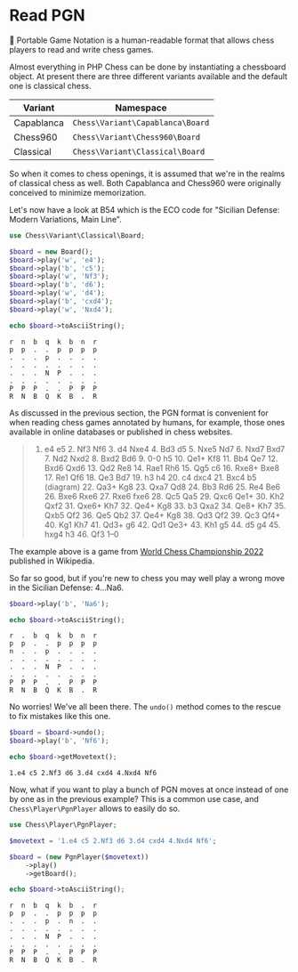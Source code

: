 # Read PGN

📌 Portable Game Notation is a human-readable format that allows chess players to read and write chess games.

Almost everything in PHP Chess can be done by instantiating a chessboard object. At present there are three different variants available and the default one is classical chess.

| Variant | Namespace |
| ------- | ---------- |
| Capablanca | `Chess\Variant\Capablanca\Board` |
| Chess960 | `Chess\Variant\Chess960\Board` |
| Classical | `Chess\Variant\Classical\Board` |

So when it comes to chess openings, it is assumed that we're in the realms of classical chess as well. Both Capablanca and Chess960 were originally conceived to minimize memorization.

Let's now have a look at B54 which is the ECO code for "Sicilian Defense: Modern Variations, Main Line".

```php
use Chess\Variant\Classical\Board;

$board = new Board();
$board->play('w', 'e4');
$board->play('b', 'c5');
$board->play('w', 'Nf3');
$board->play('b', 'd6');
$board->play('w', 'd4');
$board->play('b', 'cxd4');
$board->play('w', 'Nxd4');

echo $board->toAsciiString();
```

```
r  n  b  q  k  b  n  r
p  p  .  .  p  p  p  p
.  .  .  p  .  .  .  .
.  .  .  .  .  .  .  .
.  .  .  N  P  .  .  .
.  .  .  .  .  .  .  .
P  P  P  .  .  P  P  P
R  N  B  Q  K  B  .  R
```

As discussed in the previous section, the PGN format is convenient for when reading chess games annotated by humans, for example, those ones available in online databases or published in chess websites.

> 1. e4 e5 2. Nf3 Nf6 3. d4 Nxe4 4. Bd3 d5 5. Nxe5 Nd7 6. Nxd7 Bxd7 7. Nd2 Nxd2 8. Bxd2 Bd6 9. 0-0 h5 10. Qe1+ Kf8 11. Bb4 Qe7 12. Bxd6 Qxd6 13. Qd2 Re8 14. Rae1 Rh6 15. Qg5 c6 16. Rxe8+ Bxe8 17. Re1 Qf6 18. Qe3 Bd7 19. h3 h4 20. c4 dxc4 21. Bxc4 b5 (diagram) 22. Qa3+ Kg8 23. Qxa7 Qd8 24. Bb3 Rd6 25. Re4 Be6 26. Bxe6 Rxe6 27. Rxe6 fxe6 28. Qc5 Qa5 29. Qxc6 Qe1+ 30. Kh2 Qxf2 31. Qxe6+ Kh7 32. Qe4+ Kg8 33. b3 Qxa2 34. Qe8+ Kh7 35. Qxb5 Qf2 36. Qe5 Qb2 37. Qe4+ Kg8 38. Qd3 Qf2 39. Qc3 Qf4+ 40. Kg1 Kh7 41. Qd3+ g6 42. Qd1 Qe3+ 43. Kh1 g5 44. d5 g4 45. hxg4 h3 46. Qf3 1–0

The example above is a game from [World Chess Championship 2022](https://en.wikipedia.org/wiki/World_Chess_Championship_2021) published in Wikipedia.

So far so good, but if you're new to chess you may well play a wrong move in the Sicilian Defense: 4...Na6.

```php
$board->play('b', 'Na6');

echo $board->toAsciiString();
```

```
r  .  b  q  k  b  n  r
p  p  .  .  p  p  p  p
n  .  .  p  .  .  .  .
.  .  .  .  .  .  .  .
.  .  .  N  P  .  .  .
.  .  .  .  .  .  .  .
P  P  P  .  .  P  P  P
R  N  B  Q  K  B  .  R
```

No worries! We've all been there. The `undo()` method comes to the rescue to fix mistakes like this one.

```php
$board = $board->undo();
$board->play('b', 'Nf6');

echo $board->getMovetext();
```

```
1.e4 c5 2.Nf3 d6 3.d4 cxd4 4.Nxd4 Nf6
```

Now, what if you want to play a bunch of PGN moves at once instead of one by one as in the previous example? This is a common use case, and `Chess\Player\PgnPlayer` allows to easily do so.

```php
use Chess\Player\PgnPlayer;

$movetext = '1.e4 c5 2.Nf3 d6 3.d4 cxd4 4.Nxd4 Nf6';

$board = (new PgnPlayer($movetext))
    ->play()
    ->getBoard();

echo $board->toAsciiString();
```

```
r  n  b  q  k  b  .  r
p  p  .  .  p  p  p  p
.  .  .  p  .  n  .  .
.  .  .  .  .  .  .  .
.  .  .  N  P  .  .  .
.  .  .  .  .  .  .  .
P  P  P  .  .  P  P  P
R  N  B  Q  K  B  .  R
```
